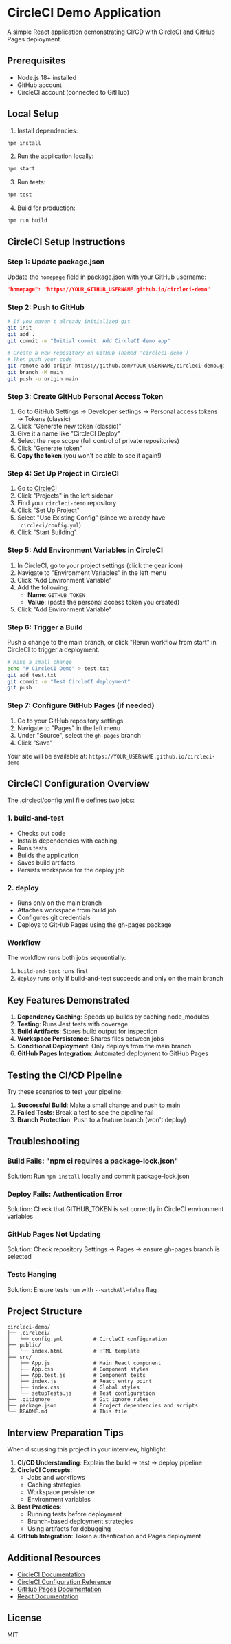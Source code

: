 # CircleCI Demo Application

A simple React application demonstrating CI/CD with CircleCI and GitHub Pages deployment.

## Prerequisites

- Node.js 18+ installed
- GitHub account
- CircleCI account (connected to GitHub)

## Local Setup

1. Install dependencies:
```bash
npm install
```

2. Run the application locally:
```bash
npm start
```

3. Run tests:
```bash
npm test
```

4. Build for production:
```bash
npm run build
```

## CircleCI Setup Instructions

### Step 1: Update package.json

Update the `homepage` field in [package.json](package.json) with your GitHub username:

```json
"homepage": "https://YOUR_GITHUB_USERNAME.github.io/circleci-demo"
```

### Step 2: Push to GitHub

```bash
# If you haven't already initialized git
git init
git add .
git commit -m "Initial commit: Add CircleCI demo app"

# Create a new repository on GitHub (named 'circleci-demo')
# Then push your code
git remote add origin https://github.com/YOUR_USERNAME/circleci-demo.git
git branch -M main
git push -u origin main
```

### Step 3: Create GitHub Personal Access Token

1. Go to GitHub Settings → Developer settings → Personal access tokens → Tokens (classic)
2. Click "Generate new token (classic)"
3. Give it a name like "CircleCI Deploy"
4. Select the `repo` scope (full control of private repositories)
5. Click "Generate token"
6. **Copy the token** (you won't be able to see it again!)

### Step 4: Set Up Project in CircleCI

1. Go to [CircleCI](https://circleci.com/)
2. Click "Projects" in the left sidebar
3. Find your `circleci-demo` repository
4. Click "Set Up Project"
5. Select "Use Existing Config" (since we already have `.circleci/config.yml`)
6. Click "Start Building"

### Step 5: Add Environment Variables in CircleCI

1. In CircleCI, go to your project settings (click the gear icon)
2. Navigate to "Environment Variables" in the left menu
3. Click "Add Environment Variable"
4. Add the following:
   - **Name**: `GITHUB_TOKEN`
   - **Value**: (paste the personal access token you created)
5. Click "Add Environment Variable"

### Step 6: Trigger a Build

Push a change to the main branch, or click "Rerun workflow from start" in CircleCI to trigger a deployment.

```bash
# Make a small change
echo "# CircleCI Demo" > test.txt
git add test.txt
git commit -m "Test CircleCI deployment"
git push
```

### Step 7: Configure GitHub Pages (if needed)

1. Go to your GitHub repository settings
2. Navigate to "Pages" in the left menu
3. Under "Source", select the `gh-pages` branch
4. Click "Save"

Your site will be available at: `https://YOUR_USERNAME.github.io/circleci-demo`

## CircleCI Configuration Overview

The [.circleci/config.yml](.circleci/config.yml) file defines two jobs:

### 1. build-and-test
- Checks out code
- Installs dependencies with caching
- Runs tests
- Builds the application
- Saves build artifacts
- Persists workspace for the deploy job

### 2. deploy
- Runs only on the main branch
- Attaches workspace from build job
- Configures git credentials
- Deploys to GitHub Pages using the gh-pages package

### Workflow
The workflow runs both jobs sequentially:
1. `build-and-test` runs first
2. `deploy` runs only if build-and-test succeeds and only on the main branch

## Key Features Demonstrated

1. **Dependency Caching**: Speeds up builds by caching node_modules
2. **Testing**: Runs Jest tests with coverage
3. **Build Artifacts**: Stores build output for inspection
4. **Workspace Persistence**: Shares files between jobs
5. **Conditional Deployment**: Only deploys from the main branch
6. **GitHub Pages Integration**: Automated deployment to GitHub Pages

## Testing the CI/CD Pipeline

Try these scenarios to test your pipeline:

1. **Successful Build**: Make a small change and push to main
2. **Failed Tests**: Break a test to see the pipeline fail
3. **Branch Protection**: Push to a feature branch (won't deploy)

## Troubleshooting

### Build Fails: "npm ci requires a package-lock.json"
Solution: Run `npm install` locally and commit package-lock.json

### Deploy Fails: Authentication Error
Solution: Check that GITHUB_TOKEN is set correctly in CircleCI environment variables

### GitHub Pages Not Updating
Solution: Check repository Settings → Pages → ensure gh-pages branch is selected

### Tests Hanging
Solution: Ensure tests run with `--watchAll=false` flag

## Project Structure

```
circleci-demo/
├── .circleci/
│   └── config.yml          # CircleCI configuration
├── public/
│   └── index.html          # HTML template
├── src/
│   ├── App.js              # Main React component
│   ├── App.css             # Component styles
│   ├── App.test.js         # Component tests
│   ├── index.js            # React entry point
│   ├── index.css           # Global styles
│   └── setupTests.js       # Test configuration
├── .gitignore              # Git ignore rules
├── package.json            # Project dependencies and scripts
└── README.md               # This file
```

## Interview Preparation Tips

When discussing this project in your interview, highlight:

1. **CI/CD Understanding**: Explain the build → test → deploy pipeline
2. **CircleCI Concepts**:
   - Jobs and workflows
   - Caching strategies
   - Workspace persistence
   - Environment variables
3. **Best Practices**:
   - Running tests before deployment
   - Branch-based deployment strategies
   - Using artifacts for debugging
4. **GitHub Integration**: Token authentication and Pages deployment

## Additional Resources

- [CircleCI Documentation](https://circleci.com/docs/)
- [CircleCI Configuration Reference](https://circleci.com/docs/configuration-reference/)
- [GitHub Pages Documentation](https://docs.github.com/en/pages)
- [React Documentation](https://react.dev/)

## License

MIT
